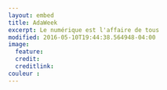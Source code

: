 ```yaml
---
layout: embed
title: AdaWeek
excerpt: Le numérique est l'affaire de tous
modified: 2016-05-10T19:44:38.564948-04:00
image:
  feature:
  credit:
  creditlink:
couleur : 
---
```



<!-- Change the width and height values to suit you best -->
<div class="typeform-widget" data-url="https://xalava.typeform.com/to/vW1HNj" data-text="engager communauté" style="width:100%;height:50vh;"></div>
<script>(function(){var qs,js,q,s,d=document,gi=d.getElementById,ce=d.createElement,gt=d.getElementsByTagName,id='typef_orm',b='https://s3-eu-west-1.amazonaws.com/share.typeform.com/';if(!gi.call(d,id)){js=ce.call(d,'script');js.id=id;js.src=b+'widget.js';q=gt.call(d,'script')[0];q.parentNode.insertBefore(js,q)}})()</script>